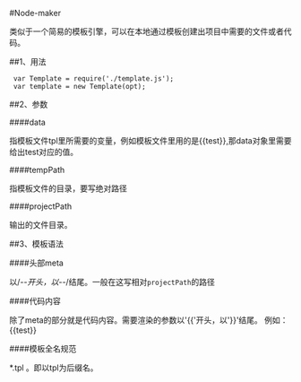 #Node-maker

类似于一个简易的模板引擎，可以在本地通过模板创建出项目中需要的文件或者代码。

##1、用法

	 var Template = require('./template.js'); 
	 var template = new Template(opt); 

##2、参数

####data

指模板文件tpl里所需要的变量，例如模板文件里用的是{{test}},那data对象里需要给出test对应的值。

####tempPath

指模板文件的目录，要写绝对路径

####projectPath

输出的文件目录。

##3、模板语法

####头部meta

以/*--开头，以*--/结尾。一般在这写相对`projectPath`的路径

####代码内容

除了meta的部分就是代码内容。需要渲染的参数以'{{'开头，以'}}'结尾。
例如：{{test}}

####模板全名规范

*.tpl 。即以tpl为后缀名。